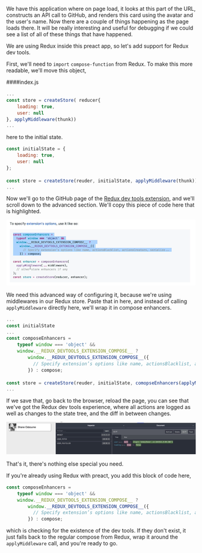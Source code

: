 We have this application where on page load, it looks at this part of the URL, constructs an API call to GitHub, and renders this card using the avatar and the user's name. Now there are a couple of things happening as the page loads there. It will be really interesting and useful for debugging if we could see a list of all of these things that have happened.

We are using Redux inside this preact app, so let's add support for Redux dev tools.

First, we'll need to `import` `compose-function` from Redux. To make this more readable, we'll move this object, 

####index.js
```javascript
...
const store = createStore( reducer{
	loading: true,
	user: null
}, applyMiddleware(thunk))
...
```

here to the initial state.

```javascript
const initialState = {
	loading: true,
	user: null
};

const store = createStore(reuder, initialState, applyMiddleware(thunk));
...
```

Now we'll go to the GitHub page of the [Redux dev tools extension](https://github.com/zalmoxisus/redux-devtools-extension#12-advanced-store-setup), and we'll scroll down to the advanced section. We'll copy this piece of code here that is highlighted. 

![Advanced section code](../images/advanced-code-react-use-redux-dev-tools-with-preact.png)


We need this advanced way of configuring it, because we're using middlewares in our Redux store. Paste that in here, and instead of calling `applyMiddleware` directly here, we'll wrap it in compose enhancers.

```javascript
... 
const initialState
...
const composeEnhancers =
    typeof window === 'object' &&
    window.__REDUX_DEVTOOLS_EXTENSION_COMPOSE__ ?
        window.__REDUX_DEVTOOLS_EXTENSION_COMPOSE__({
          // Specify extension’s options like name, actionsBlacklist, actionsCreators, serialize...
        }) : compose;

const store = createStore(reuder, initialState, comopseEnhancers(applyMiddleware(thunk));
...
```

If we save that, go back to the browser, reload the page, you can see that we've got the Redux dev tools experience, where all actions are logged as well as changes to the state tree, and the diff in between changes. 

![Redux Dev Tools](../images/react-use-redux-dev-tools-with-preact-redux-dev-tools.png)

That's it, there's nothing else special you need.

If you're already using Redux with preact, you add this block of code here, 

```javascript
const composeEnhancers =
    typeof window === 'object' &&
    window.__REDUX_DEVTOOLS_EXTENSION_COMPOSE__ ?
        window.__REDUX_DEVTOOLS_EXTENSION_COMPOSE__({
          // Specify extension’s options like name, actionsBlacklist, actionsCreators, serialize...
        }) : compose;
```

which is checking for the existence of the dev tools. If they don't exist, it just falls back to the regular compose from Redux, wrap it around the `applyMiddleware` call, and you're ready to go.